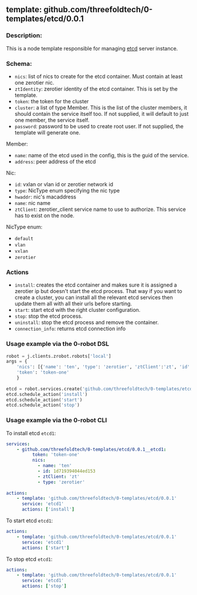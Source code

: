 ## template: github.com/threefoldtech/0-templates/etcd/0.0.1

### Description:
This is a node template responsible for managing [etcd](https://coreos.com/etcd/) server instance.

### Schema:

- `nics`: list of nics to create for the etcd container. Must contain at least one zerotier nic.
- `ztIdentity`: zerotier identity of the etcd container. This is set by the template.
- `token`: the token for the cluster
- `cluster`: a list of type Member. This is the list of the cluster members, it should contain the service itself too. If not supplied, it will default to just one member, the service itself.
- `password`: password to be used to create root user. If not supplied, the template will generate one.


Member:
- `name`: name of the etcd used in the config, this is the guid of the service.
- `address`: peer address of the etcd


Nic:
- `id`: vxlan or vlan id or zerotier network id
- `type`: NicType enum specifying the nic type
- `hwaddr`: nic's macaddress
- `name`: nic name
- `ztClient`: zerotier_client service name to use to authorize. This service has to exist on the node.

NicType enum: 
- `default` 
- `vlan`
- `vxlan`
- `zerotier`

### Actions

- `install`: creates the etcd container and makes sure it is assigned a zerotier ip but doesn't start the etcd process. That way if you want to create a cluster, you can install all the relevant etcd services then update them all with all their urls before starting.
- `start`: start etcd with the right cluster configuration.
- `stop`: stop the etcd process.
- `uninstall`: stop the etcd process and remove the container.
- `connection_info`: returns etcd connection info

### Usage example via the 0-robot DSL

```python
robot = j.clients.zrobot.robots['local']
args = {
    'nics': [{'name': 'ten', 'type': 'zerotier', 'ztClient':'zt', 'id': '1d719394044ed153'}],
    'token': 'token-one'
    }  
    
etcd = robot.services.create('github.com/threefoldtech/0-templates/etcd/0.0.1', 'etcd1', data=args)
etcd.schedule_action('install')
etcd.schedule_action('start')
etcd.schedule_action('stop')
```


### Usage example via the 0-robot CLI

To install etcd `etcd1`:

```yaml
services:
    - github.com/threefoldtech/0-templates/etcd/0.0.1__etcd1:
          token: 'token-one'
          nics:
            - name: 'ten'
            - id: 1d719394044ed153
            - ztClient: 'zt'
            - type: 'zerotier'
          
actions:
    - template: 'github.com/threefoldtech/0-templates/etcd/0.0.1'
      service: 'etcd1'
      actions: ['install']

```


To start  etcd `etcd1`:

```yaml
actions:
    - template: 'github.com/threefoldtech/0-templates/etcd/0.0.1'
      service: 'etcd1'
      actions: ['start']

```


To stop  etcd `etcd1`:

```yaml
actions:
    - template: 'github.com/threefoldtech/0-templates/etcd/0.0.1'
      service: 'etcd1'
      actions: ['stop']

```